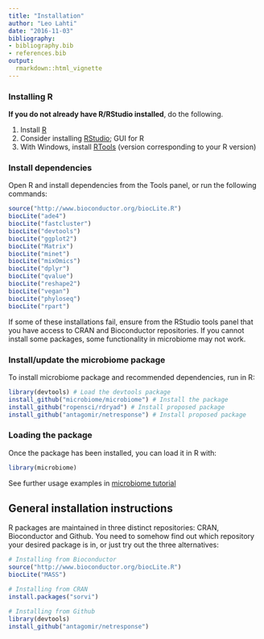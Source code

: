 ```yaml
---
title: "Installation"
author: "Leo Lahti"
date: "2016-11-03"
bibliography: 
- bibliography.bib
- references.bib
output: 
  rmarkdown::html_vignette
---
```

<!--
  %\VignetteEngine{knitr::rmarkdown}
  %\VignetteIndexEntry{microbiome tutorial - Installation}
  %\usepackage[utf8]{inputenc}
  %\VignetteEncoding{UTF-8}  
-->


### Installing R

**If you do not already have R/RStudio installed**, do the
following. 

  1. Install [R](http://www.r-project.org/) 
  1. Consider installing [RStudio](http://rstudio.org); GUI for R
  1. With Windows, install [RTools](http://cran.r-project.org/bin/windows/Rtools/) (version corresponding to your R version)


### Install dependencies

Open R and install dependencies from the Tools panel, or run the
following commands:


```r
source("http://www.bioconductor.org/biocLite.R")
biocLite("ade4")
biocLite("fastcluster")
biocLite("devtools")
biocLite("ggplot2")
biocLite("Matrix")
biocLite("minet")
biocLite("mixOmics")
biocLite("dplyr")
biocLite("qvalue")
biocLite("reshape2")
biocLite("vegan")
biocLite("phyloseq")
biocLite("rpart")
```

If some of these installations fail, ensure from the RStudio tools
panel that you have access to CRAN and Bioconductor repositories. If
you cannot install some packages, some functionality in microbiome may
not work.


### Install/update the microbiome package

To install microbiome package and recommended dependencies, run in R:


```r
library(devtools) # Load the devtools package
install_github("microbiome/microbiome") # Install the package
install_github("ropensci/rdryad") # Install proposed package
install_github("antagomir/netresponse") # Install proposed package
```

### Loading the package

Once the package has been installed, you can load it in R with:


```r
library(microbiome)  
```

See further usage examples in [microbiome tutorial](https://github.com/microbiome/microbiome/blob/master/vignettes/vignette.md)



## General installation instructions

R packages are maintained in three distinct repositories: CRAN, Bioconductor and Github. You need to somehow find out which repository your desired package is in, or just try out the three alternatives:


```r
# Installing from Bioconductor
source("http://www.bioconductor.org/biocLite.R")
biocLite("MASS")

# Installing from CRAN
install.packages("sorvi")

# Installing from Github
library(devtools)
install_github("antagomir/netresponse")
```

